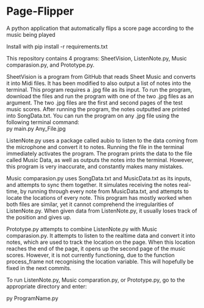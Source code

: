 # Page-Flipper
A python application that automatically flips a score page according to the music being played

Install with pip install -r requirements.txt

This repository contains 4 programs: SheetVision, ListenNote.py, Music comparasion.py, and Prototype.py.

SheetVision is a program from GitHub that reads Sheet Music and converts it into Midi files. It has been modified to also output a list of notes into the terminal. This program requires a .jpg file as its input. To run the program, download the files and run the program with one of the two .jpg files as an argument. The two .jpg files are the first and second pages of the test music scores. After running the program, the notes outputted are printed into SongData.txt. You can run the program on any .jpg file using the following terminal command:        
py main.py Any_File.jpg


ListenNote.py uses a package called aubio to listen to the data coming from the microphone and convert it to notes. Running the file in the terminal immediately activates the program. The program prints the data to the file called Music Data, as well as outputs the notes into the terminal. However, this program is very inaccurate, and constantly makes many mistakes.

Music comparasion.py uses SongData.txt and MusicData.txt as its inputs, and attempts to sync them together. It simulates receiving the notes real-time, by running through every note from MusicData.txt, and attempts to locate the locations of every note. This program has mostly worked when both files are similar, yet it cannot comprehend the irregularities of ListenNote.py. When given data from 
ListenNote.py, it usually loses track of the position and gives up.

Prototype.py attempts to combine ListenNote.py with Music comparasion.py. It attempts to listen to the realtime data and convert it into notes, which are used to track the location on the page. When this location reaches the end of the page, it opens up the second page of the music scores. However, it is not currently functioning, due to the function process_frame not recognising the location variable. This will hopefully be fixed in the next commits.

To run ListenNote.py, Music comparation.py, or Prototype.py, go to the appropriate directory and enter:

py ProgramName.py

